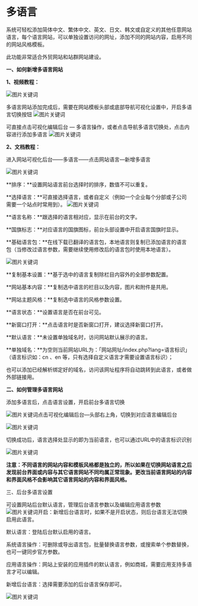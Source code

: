# 多语言

系统可轻松添加简体中文、繁体中文、英文、日文、韩文或自定义的其他任意网站语言，每个语言网站，可以单独设置访问的网址，添加不同的网站内容，启用不同的网站风格模板。

此功能非常适合外贸网站和站群网站建设。

**一、如何新增多语言网站**

**1、视频教程：**

![图片关键词](assets/1550043401579403.gif)

多语言网站添加完成后，需要在网站模板头部或底部导航可视化设置中，开启多语言切换按钮
![图片关键词](assets/1550043419955338.gif)

可直接点击可视化编辑后台 — 多语言操作，或者点击导航多语言切换处，点击内容进行添加多语言
![图片关键词](assets/1550043436132759.png)

**2、文档教程：**

进入网站可视化后台——多语言——点击网站语言—新增多语言

![图片关键词](assets/1550043448110446.png)

**排序：**设置网站语言前台选择时的排序，数值不可以重复。

**选择语言：**可直接选择语言，或者自定义（例如一个企业每个分部或子公司需要一个站点时常用到）。
![图片关键词](assets/1550043457156168.png)

**语言名称：**跟选择的语言相对应，显示在前台的文字。

**国旗标志：**对应语言的国旗图标，前台头部设置中开启语言国旗时显示。

**基础语言包：**在线下载已翻译的语言包，本地语言则复制已添加语言的语言包（当修改过语言参数，需要继续使用修改后的语言包时使用本地语言）。

![图片关键词](assets/1550043472456436.png)

**复制基本设置：**基于选中的语言复制除栏目内容外的全部参数配置。

**网站基本内容：**复制选中语言的栏目以及内容，图片和附件是共用。

**网站主题风格：**复制选中语言的风格参数设置。

**语言状态：**设置语言是否在前台可见。

**新窗口打开：**点击语言时是否新窗口打开，建议选择新窗口打开。

**默认语言：**未设置单独域名时，访问网站默认展示的语言。

**单独域名：**为空则当前网站URL为：「网站网址/index.php?lang=语言标识」 （语言标识如：cn 、en 等，只有选择自定义语言才需要设置语言标识）；

也可以添加已经解析绑定好的域名，访问该网址程序将自动跳转到此语言，或者做外部链接用。

**二、如何管理多语言网站**

添加多语言后，点击语言设置，开启前台多语言切换

![图片关键词](assets/1550043495467239.png)点击可视化编辑后台—头部右上角，切换到对应语言编辑后台

![图片关键词](assets/1550043511945250.png)

切换成功后，语言选择处显示的即为当前语言，也可以通过URL中的语言标识识别

![图片关键词](assets/1550043524538376.png)

**注意：不同语言的网站内容和模板风格都是独立的，所以如果在切换网站语言之后发现前台界面或内容与其它语言网站不同均属正常现象。更改当前语言网站的内容和界面风格不会影响其它语言网站的内容和界面风格。**

三、后台多语言设置

可设置网站后台默认语言，管理后台语言参数以及编辑应用语言参数
![图片关键词](assets/1550043538911078.png)开启：新增后台语言时，如果不是开启状态，则后台语言无法切换启用此语言。

默认语言：登陆后台默认启用的语言。

系统语言操作：可删除或导出语言包，批量替换语言参数，或搜索单个参数替换，也可一键同步官方参数。

应用语言操作：网站上安装的应用插件的默认语言，例如商城，需要应用支持多语言才可以编辑。

新增后台语言：选择需要添加的后台语言保存即可。

![图片关键词](assets/1550043549254034.png)